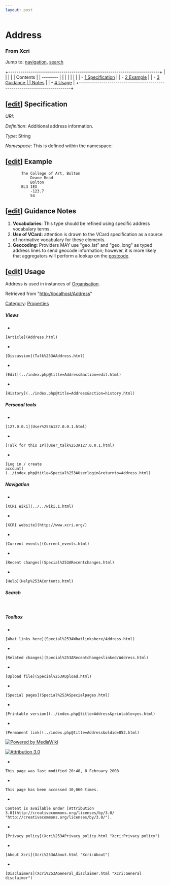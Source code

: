 ```yaml
---
layout: post
---
```


<script>
  (function(i,s,o,g,r,a,m){i['GoogleAnalyticsObject']=r;i[r]=i[r]||function(){
  (i[r].q=i[r].q||[]).push(arguments)},i[r].l=1*new Date();a=s.createElement(o),
  m=s.getElementsByTagName(o)[0];a.async=1;a.src=g;m.parentNode.insertBefore(a,m)
  })(window,document,'script','https://www.google-analytics.com/analytics.js','ga');

  ga('create', 'UA-73710929-3', 'auto');
  ga('send', 'pageview');

</script>







Address 
=======













### From Xcri 







Jump to: [navigation](Address.html#column-one),
[search](Address.html#searchInput)



+--------------------------------------------------------------------------+
|                                                       |
|                                                                          |
| Contents                                                                 |
| --------                                                                 |
|                                                                          |
|                                                                    |
|                                                                          |
| -   [1 Specification](Address.html#Specification)    |
| -   [2 Example](Address.html#Example)                |
| -   [3 Guidance     |
|     Notes](Address.html#Guidance_Notes)                           |
| -   [4 Usage](Address.html#Usage)                    |
+--------------------------------------------------------------------------+


\[[edit](../index.php@title=Address&action=edit&section=1.html "Edit section: Specification")\] Specification
-------------------------------------------------------------------------------------------------------------------------------------------------------------------------------

*URI*: 

*Definition*: Additional address information.

*Type*: String

*Namespace*: This is defined within the namespace:



\[[edit](../index.php@title=Address&action=edit&section=2.html "Edit section: Example")\] Example
-------------------------------------------------------------------------------------------------------------------------------------------------------------------

      
           The College of Art, Bolton
               Deane Road
               Bolton
           BL3 1EX
               -123.7
               54
      


\[[edit](../index.php@title=Address&action=edit&section=3.html "Edit section: Guidance Notes")\] Guidance Notes
---------------------------------------------------------------------------------------------------------------------------------------------------------------------------------

1.  **Vocabularies**: This type should be refined using specific address
    vocabulary terms.
2.  **Use of VCard:** attention is drawn to the VCard specification as a
    source of normative vocabulary for these elements.
3.  **Geocoding**: Providers MAY use "geo\_lat" and "geo\_long" as typed
    address lines to send geocode information; however, it is more
    likely that aggregators will perform a lookup on the
    [postcode](../index.php@title=Postcode&action=edit.html "Postcode").


\[[edit](../index.php@title=Address&action=edit&section=4.html "Edit section: Usage")\] Usage
---------------------------------------------------------------------------------------------------------------------------------------------------------------

Address is used in instances of
[Organisation](Category%253AOrganisation_Types.html "Category:Organisation Types").



Retrieved from "[http://localhost/Address](Address.html)"





[Category](Special%253ACategories.html "Special:Categories"): [Properties](Category%253AProperties.html "Category:Properties")

















##### Views



-   

    

    [Article](Address.html)
-   

    

    [Discussion](Talk%253AAddress.html)
-   

    

    [Edit](../index.php@title=Address&action=edit.html)
-   

    

    [History](../index.php@title=Address&action=history.html)







##### Personal tools



-   

    

    [127.0.0.1](User%253A127.0.0.1.html)
-   

    

    [Talk for this IP](User_talk%253A127.0.0.1.html)
-   

    

    [Log in / create
    account](../index.php@title=Special%253AUserlogin&returnto=Address.html)











[](../../wiki.1.html "XCRI Wiki")





##### Navigation



-   

    

    [XCRI Wiki](../../wiki.1.html)
-   

    

    [XCRI website](http://www.xcri.org/)
-   

    

    [Current events](Current_events.html)
-   

    

    [Recent changes](Special%253ARecentchanges.html)
-   

    

    [Help](Help%253AContents.html)







##### Search





 









##### Toolbox



-   

    

    [What links here](Special%253AWhatlinkshere/Address.html)
-   

    

    [Related changes](Special%253ARecentchangeslinked/Address.html)
-   

    

    [Upload file](Special%253AUpload.html)
-   

    

    [Special pages](Special%253ASpecialpages.html)
-   

    

    [Printable version](../index.php@title=Address&printable=yes.html)
-   

    

    [Permanent link](../index.php@title=Address&oldid=852.html)















[![Powered by
MediaWiki](../skins/common/images/poweredby_mediawiki_88x31.png)](http://www.mediawiki.org/)





[![Attribution 3.0
](http://i.creativecommons.org/l/by/3.0/88x31.png)](http://creativecommons.org/licenses/by/3.0/)



-   

    

    This page was last modified 20:40, 8 February 2008.
-   

    

    This page has been accessed 10,060 times.
-   

    

    Content is available under [Attribution
    3.0](http://creativecommons.org/licenses/by/3.0/ "http://creativecommons.org/licenses/by/3.0/").
-   

    

    [Privacy policy](Xcri%253APrivacy_policy.html "Xcri:Privacy policy")
-   

    

    [About Xcri](Xcri%253AAbout.html "Xcri:About")
-   

    

    [Disclaimers](Xcri%253AGeneral_disclaimer.html "Xcri:General disclaimer")




